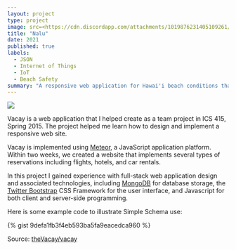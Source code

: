```yaml
---
layout: project
type: project
image: src=<https://cdn.discordapp.com/attachments/1019876231405109261/1019876516194177044/unknown.png>
title: "Nalu"
date: 2021
published: true
labels:
  - JSON
  - Internet of Things
  - IoT
  - Beach Safety
summary: "A responsive web application for Hawai'i beach conditions that my team developed in EE 368."
---
```


<img class="img-fluid" src="https://cdn.discordapp.com/attachments/1019876231405109261/1019876516194177044/unknown.png">

Vacay is a web application that I helped create as a team project in ICS 415, Spring 2015. The project helped me learn how to design and implement a responsive web site.

Vacay is implemented using [Meteor](http://meteor.com), a JavaScript application platform. Within two weeks, we created a website that implements several types of reservations including flights, hotels, and car rentals.

In this project I gained experience with full-stack web application design and associated technologies, including [MongoDB](http://mongodb.com) for database storage, the [Twitter Bootstrap](http://getbootstrap.com/) CSS Framework for the user interface, and Javascript for both client and server-side programming. 

Here is some example code to illustrate Simple Schema use:

{% gist 9defa1fb3f4eb593ba5fa9eacedca960 %}
 
Source: <a href="https://github.com/theVacay/vacay">theVacay/vacay</a>
